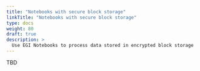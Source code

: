 ```yaml
---
title: "Notebooks with secure block storage"
linkTitle: "Notebooks with secure block storage"
type: docs
weight: 80
draft: true
description: >
  Use EGI Notebooks to process data stored in encrypted block storage
---
```


TBD
